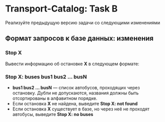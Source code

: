 # Transport-Catalog: Task B
Реализуйте предыдущую версию задачи со следующими изменениями  
## Формат запросов к базе данных: изменения
### Stop X
  
Вывести информацию об остановке __X__ в следующем формате:  
  
### Stop X: buses bus1 bus2 ... busN
  
* __bus1 bus2 ... busN__ — список автобусов, проходящих через остановку. Дубли не допускаются, названия должны быть отсортированы в алфавитном порядке.  
* Если остановка __X__ не найдена, выведите __Stop X: not found__  
* Если остановка __X__ существует в базе, но через неё не проходят автобусы, выведите __Stop X: no buses__  
